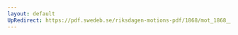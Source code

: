 ```yaml
---
layout: default
UpRedirect: https://pdf.swedeb.se/riksdagen-motions-pdf/1868/mot_1868__ak__00322/mot_1868__ak__00322_001.pdf
---
```

